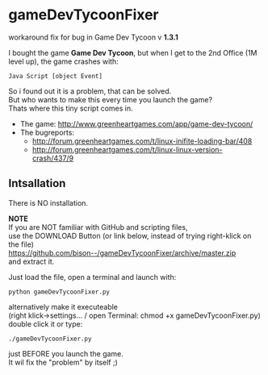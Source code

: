 # gameDevTycoonFixer #

workaround fix for bug in Game Dev Tycoon v **1.3.1**

I bought the game **Game Dev Tycoon**, but when I get to the 2nd Office (1M level up), the game crashes with:  

    Java Script [object Event]

So i found out it is a problem, that can be solved.  
But who wants to make this every time you launch the game?  
Thats where this tiny script comes in.

* The game: http://www.greenheartgames.com/app/game-dev-tycoon/
* The bugreports:
    - http://forum.greenheartgames.com/t/linux-inifite-loading-bar/408
    - http://forum.greenheartgames.com/t/linux-linux-version-crash/437/9

## Intsallation ##
There is NO installation.  

**NOTE**  
If you are NOT familiar with GitHub and scripting files,  
use the DOWNLOAD Button (or link below, instead of trying right-klick on the file)  
https://github.com/bison--/gameDevTycoonFixer/archive/master.zip  
and extract it.  

Just load the file, open a terminal and launch with:

    python gameDevTycoonFixer.py

alternatively make it executeable  
(right klick->settings... / open Terminal: chmod +x gameDevTycoonFixer.py)  
double click it or type:

    ./gameDevTycoonFixer.py
    
    
just BEFORE you launch the game.  
It wil fix the "problem" by itself ;)
